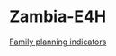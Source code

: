 # Zambia-E4H

[Family planning indicators](https://github.com/ManagementSystemsIntl/Zambia-E4H/blob/main/scripts/Zambia%20E4H%20-%20Indicators%20(Jan-Mar%202022).html)

